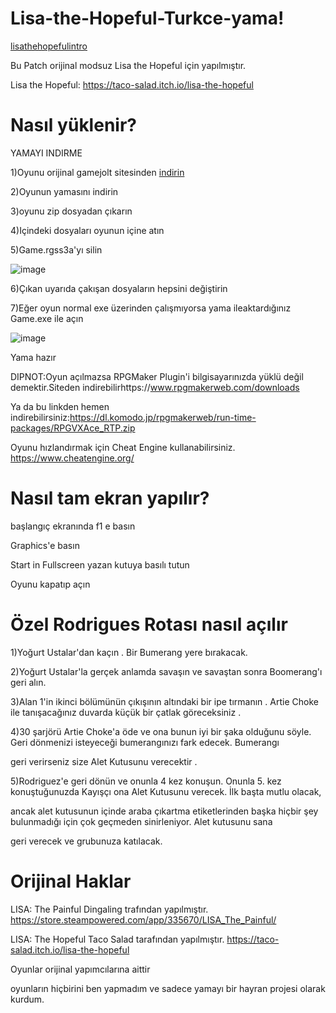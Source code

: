 # Lisa-the-Hopeful-Turkce-yama!
[lisathehopefulintro](https://github.com/BeytullahEvmek/Lisa-the-Hopeful-Turkce-yama/assets/130393344/5dd23077-8aa0-4374-8cb1-0a5fd92e9c00)

Bu Patch orijinal modsuz Lisa the Hopeful için yapılmıştır.

Lisa the Hopeful: https://taco-salad.itch.io/lisa-the-hopeful

# Nasıl yüklenir?

YAMAYI INDIRME

1)Oyunu orijinal gamejolt sitesinden [indirin](https://taco-salad.itch.io/lisa-the-hopeful)

2)Oyunun yamasını indirin

3)oyunu zip dosyadan çıkarın

4)Içindeki dosyaları oyunun içine atın

5)Game.rgss3a'yı silin

![image](https://github.com/BeytullahEvmek/Lisa-the-Hopeful-Turkce-yama/assets/130393344/8309ac9c-3f72-4419-a2dc-2ba019281aa8)

6)Çıkan uyarıda çakışan dosyaların hepsini değiştirin

7)Eğer oyun normal exe üzerinden çalışmıyorsa yama ileaktardığınız Game.exe ile açın

![image](https://github.com/BeytullahEvmek/Lisa-the-Hopeful-Turkce-yama/assets/130393344/f6ed355c-80da-4bb1-92b8-e17d3cec2296)

Yama hazır

DIPNOT:Oyun açılmazsa RPGMaker Plugin'i bilgisayarınızda yüklü değil demektir.Siteden indirebilirhttps://www.rpgmakerweb.com/downloads

Ya da bu linkden hemen indirebilirsiniz:https://dl.komodo.jp/rpgmakerweb/run-time-packages/RPGVXAce_RTP.zip

Oyunu hızlandırmak için Cheat Engine kullanabilirsiniz. https://www.cheatengine.org/

# Nasıl tam ekran yapılır?
başlangıç ekranında f1 e basın

Graphics'e basın

Start in Fullscreen yazan kutuya basılı tutun

Oyunu kapatıp açın
# Özel Rodrigues Rotası nasıl açılır
1)Yoğurt Ustalar'dan kaçın . Bir Bumerang yere bırakacak.

2)Yoğurt Ustalar'la gerçek anlamda savaşın ve savaştan sonra Boomerang'ı geri alın.

3)Alan 1'in ikinci bölümünün çıkışının altındaki bir ipe tırmanın . Artie Choke ile tanışacağınız duvarda küçük bir çatlak göreceksiniz .

4)30 şarjörü Artie Choke'a öde ve ona bunun iyi bir şaka olduğunu söyle. Geri dönmenizi isteyeceği bumerangınızı fark edecek. Bumerangı 

geri verirseniz size Alet Kutusunu verecektir .

5)Rodriguez'e geri dönün ve onunla 4 kez konuşun. Onunla 5. kez konuştuğunuzda Kayışçı ona Alet Kutusunu verecek. İlk başta mutlu olacak, 

ancak alet kutusunun içinde araba çıkartma etiketlerinden başka hiçbir şey bulunmadığı için çok geçmeden sinirleniyor. Alet kutusunu sana 

geri verecek ve grubunuza katılacak.

# Orijinal Haklar
LISA: The Painful Dingaling trafından yapılmıştır.                               https://store.steampowered.com/app/335670/LISA_The_Painful/

LISA: The Hopeful Taco Salad tarafından yapılmıştır.
https://taco-salad.itch.io/lisa-the-hopeful

Oyunlar orijinal yapımcılarına aittir                                          

oyunların hiçbirini ben yapmadım ve sadece yamayı bir hayran projesi olarak kurdum. 
